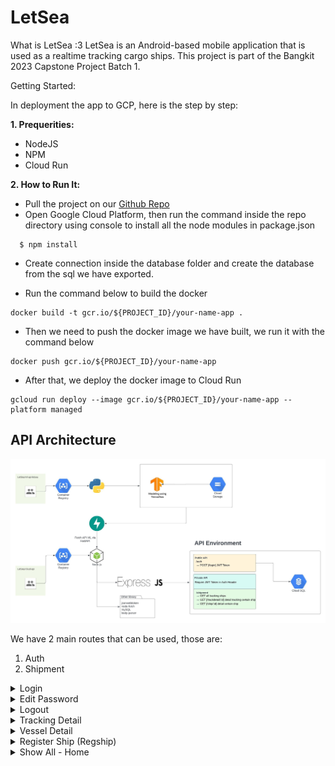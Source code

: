 # LetSea

What is LetSea :3
LetSea is an Android-based mobile application that is used as a realtime tracking cargo ships. This project is part of the Bangkit 2023 Capstone Project Batch 1.

Getting Started:

In deployment the app to GCP, here is the step by step:

**1. Prequerities:**
   - NodeJS
   - NPM
   - Cloud Run

**2. How to Run It:**
   
   - Pull the project on our [Github Repo](https://github.com/LetSea-Nautical/cloud-api)
   - Open Google Cloud Platform, then run the command inside the repo directory using console to install all the node modules in package.json  
   ```
     $ npm install
   ```
   - Create connection inside the database folder and create the database from the sql we have exported.

   - Run the command below to build the docker
   ```
   docker build -t gcr.io/${PROJECT_ID}/your-name-app .
   ```
   - Then we need to push the docker image we have built, we run it with the command below
   ```
   docker push gcr.io/${PROJECT_ID}/your-name-app
   ```

   - After that, we deploy the docker image to Cloud Run
   ```
   gcloud run deploy --image gcr.io/${PROJECT_ID}/your-name-app --platform managed
   ```
## API Architecture
![Architecture of our API](https://github.com/LetSea-Nautical/cloud-api/blob/main/assets/Cloud%20Architecture.jpeg)

We have 2 main routes that can be used, those are:

1. Auth
2. Shipment

<details>
<summary>Login</summary>
<br>

```
POST http://URL/login
Content-Type: application/json
{
    "username": "ariqz",
    "password": "1231234"
}
```
</details>

<details>
<summary>Edit Password</summary>
<br>
This is how you dropdown.
</details>

<details>
<summary>Logout</summary>
<br>
This is how you dropdown.
</details>

<details>
<summary>Tracking Detail</summary>
<br>
This is how you dropdown.
</details>

<details>
<summary>Vessel Detail</summary>
<br>
This is how you dropdown.
</details>

<details>
<summary>Register Ship (Regship)</summary>
<br>
This is how you dropdown.
</details>

<details>
<summary>Show All - Home</summary>
<br>
This is how you dropdown.
</details>



